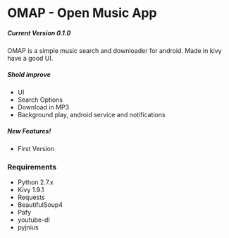 # OMAP - Open Music App
##### Current Version 0.1.0
OMAP is a simple music search and downloader for android. Made in kivy have a good UI.

##### Shold improve
  - UI
  - Search Options
  - Download in MP3
  - Background play, android service and notifications 

##### New Features!

  - First Version

### Requirements
  - Python 2.7.x
  - Kivy 1.9.1 
  - Requests
  - BeautifulSoup4
  - Pafy
  - youtube-dl
  - pyjnius
